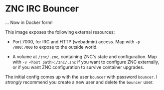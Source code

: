 # ZNC IRC Bouncer

... Now in Docker form!

This image exposes the following external resources:

* Port 7000, for IRC and HTTP (webadmin) access. Map with `-p 7000:7000` to
  expose to the outside world.

* A volume at `/znc/.znc`, containing ZNC's state and configuration. Map with
  `-v <host path>:/znc/.znc` if you want to configure ZNC externally, or if you
  want ZNC configuration to survive container upgrades.

The initial config comes up with the user `bouncer` with password `bouncer`. I
_strongly_ recommend you create a new user and delete the `bouncer` user.

